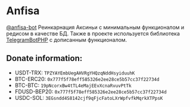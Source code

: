 # Anfisa
[@anfisa-bot](https://t.me/Anfisa-bot)
Реинкарнация Аксиньи с минимальным функционалом и редисом в качестве БД.
Также в проекте используется библиотека [TelegramBotPHP](https://github.com/Eleirbag89/TelegramBotPHP) с дописанным функционалом.

## Donate information:
* USDT-TRX: `TPZYAYEmbUegAHVRgYHQzqNddHsyiduuhK`
* BTC-ERC20: `0x777f5f78eff585326e2ee28ce5b57cc37f22734d`
* BTC-BTC: `19pNcorxBw4tTL4eMajEEvXcnaRvuvPtTk`
* FDUSD-BEP20: `0x777f5f78eff585326e2ee28ce5b57cc37f22734d`
* USDC-SOL: `3EGsndd4S8142cjf9qFjcFatoLXrWpfvfkMqrkXTPpsK`